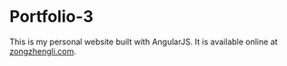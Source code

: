 Portfolio-3
===========

This is my personal website built with AngularJS. It is available online at [zongzhengli.com](zongzhengli.com). 

